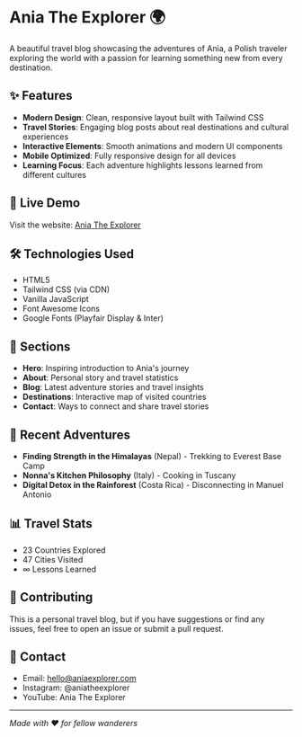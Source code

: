 # Ania The Explorer 🌍

A beautiful travel blog showcasing the adventures of Ania, a Polish traveler exploring the world with a passion for learning something new from every destination.

## ✨ Features

- **Modern Design**: Clean, responsive layout built with Tailwind CSS
- **Travel Stories**: Engaging blog posts about real destinations and cultural experiences
- **Interactive Elements**: Smooth animations and modern UI components
- **Mobile Optimized**: Fully responsive design for all devices
- **Learning Focus**: Each adventure highlights lessons learned from different cultures

## 🚀 Live Demo

Visit the website: [Ania The Explorer](https://claude-assistant-aviad.github.io/ania-explorer)

## 🛠️ Technologies Used

- HTML5
- Tailwind CSS (via CDN)
- Vanilla JavaScript
- Font Awesome Icons
- Google Fonts (Playfair Display & Inter)

## 📱 Sections

- **Hero**: Inspiring introduction to Ania's journey
- **About**: Personal story and travel statistics
- **Blog**: Latest adventure stories and travel insights
- **Destinations**: Interactive map of visited countries
- **Contact**: Ways to connect and share travel stories

## 🌟 Recent Adventures

- **Finding Strength in the Himalayas** (Nepal) - Trekking to Everest Base Camp
- **Nonna's Kitchen Philosophy** (Italy) - Cooking in Tuscany
- **Digital Detox in the Rainforest** (Costa Rica) - Disconnecting in Manuel Antonio

## 📊 Travel Stats

- 23 Countries Explored
- 47 Cities Visited
- ∞ Lessons Learned

## 🤝 Contributing

This is a personal travel blog, but if you have suggestions or find any issues, feel free to open an issue or submit a pull request.

## 📧 Contact

- Email: hello@aniaexplorer.com
- Instagram: @aniatheexplorer
- YouTube: Ania The Explorer

---

*Made with ❤️ for fellow wanderers*